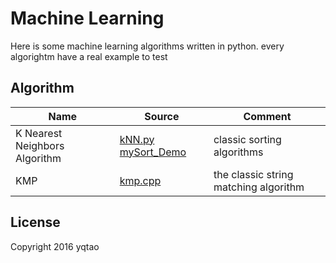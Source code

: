 # Machine Learning

Here is some machine learning algorithms written in python.
every algorightm have a real example to test


## Algorithm

| Name | Source |Comment |
| ---- | -------|------- |
|K Nearest Neighbors Algorithm | [kNN.py](./sort/mySort.h)  [mySort_Demo](./sort/mySort_Demo.cpp)| classic sorting algorithms |
|KMP | [kmp.cpp](./KMP/kmp.cpp) | the classic string matching algorithm |

## License

Copyright 2016 yqtao
